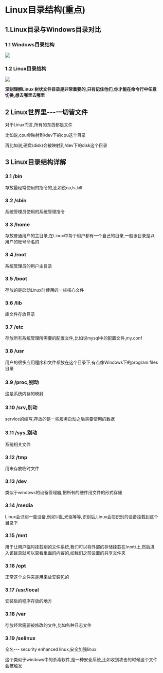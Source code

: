 # Linux目录结构(重点)

## 1.Linux目录与Windows目录对比

### 1.1 Windows目录结构

![](https://img2018.cnblogs.com/blog/1739658/202001/1739658-20200109122511624-322546941.png)

### 1.2 Linux目录结构

![](https://img2018.cnblogs.com/blog/1739658/202001/1739658-20200109122520265-2136687994.png)

**深刻理解Linux 树状文件目录是非常重要的,只有记住他们,你才能在命令行中任意切换,想去哪里去哪里**



## 2 Linux世界里---一切皆文件

对于Linux而言,所有的东西都是文件

比如说,cpu会映射到/dev下的cpu这个目录

再比如说,硬盘(disk)会被映射到/dev下的disk这个目录



## 3 Linux目录结构详解

### 3.1 /bin

存放最经常使用的指令的,比如说cp,ls,kill

### 3.2 /sbin

系统管理员使用的系统管理指令

### 3.3 /home

存放普通用户的主目录,在Linux中每个用户都有一个自己的目录,一般该目录是以用户的账号命名的

### 3.4 /root

系统管理员的用户主目录

### 3.5 /boot

存放的是启动Linux时使用的一些核心文件

### 3.6 /lib

库文件存放目录

### 3.7 /etc

存放所有系统管理所需要的配置文件,比如说mysql中的配置文件,my.conf

### 3.8 /usr

用户的很多应用程序和文件都放在这个目录下,有点像Windows下的program files目录

### 3.9 /proc,别动

这是系统内存的映射

### 3.10 /srv,别动

service的缩写,存放的是一些服务启动之后需要使用的数据

### 3.11 /sys,别动

系统相关文件

### 3.12 /tmp

用来存放临时文件

### 3.13 /dev

类似于windows的设备管理器,把所有的硬件用文件的形式存储

### 3.14 /media

Linux会识别一些设备,例如U盘,光驱等等,识别后,Linux会把识别的设备挂载到这个目录下

### 3.15 /mnt

用于让用户临时挂载别的文件系统,我们可以将外部的存储挂载在/nmt/上,然后进入该目录就可以查看里面的内容的,如我们之前设置的共享文件夹

### 3.16 /opt

正常这个文件夹是用来放安装包的

### 3.17 /usr/local

安装后的程序存放的地方

### 3.18 /var

存放经常需要被修改的文件,比如各种日志文件

### 3.19 /selinux

全名--- security enhanced linux,安全加强linux

这个类似于windows中的杀毒软件,是一种安全系统,比如收到攻击的时候这个文件会被触发



